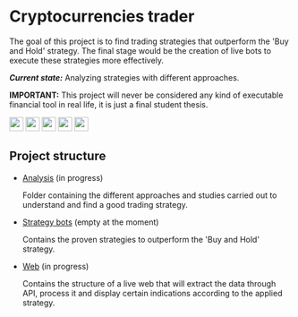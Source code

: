 # Cryptocurrencies trader
The goal of this project is to find trading strategies that outperform the 'Buy and Hold' strategy. The final stage would be the creation of live bots to execute these strategies more effectively.

**_Current state:_** Analyzing strategies with different approaches.

**IMPORTANT:** This project will never be considered any kind of executable financial tool in real life, it is just a final student thesis.


<img height="25" width="25" src="https://unpkg.com/simple-icons@v6/icons/python.svg"/> <img height="25" width="25" src="https://unpkg.com/simple-icons@v6/icons/pytorch.svg"/> <img height="25" width="25" src="https://unpkg.com/simple-icons@v6/icons/scikitlearn.svg"/> <img height="25" width="25" src="https://unpkg.com/simple-icons@v6/icons/docker.svg"/> <img height="25" width="25" src="https://unpkg.com/simple-icons@v6/icons/flask.svg"/>

## Project structure
* [Analysis](Analysis) (in progress)

    Folder containing the different approaches and studies carried out to understand and find a good trading strategy.
* [Strategy bots](https://github.com/pvillegasmartin/cryptocurrencies/tree/main/Analysis) (empty at the moment) 
 
    Contains the proven strategies to outperform the 'Buy and Hold' strategy.
* [Web](https://github.com/pvillegasmartin/cryptocurrencies/tree/main/Analysis) (in progress)

    Contains the structure of a live web that will extract the data through API, process it and display certain indications according to the applied strategy.